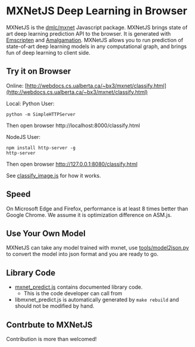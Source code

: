 MXNetJS Deep Learning in Browser
================================
MXNetJS is the [dmlc/mxnet](https://github.com/dmlc/mxnet) Javascript package. MXNetJS brings state of art deep learning prediction API to the browser.
It is generated with [Emscripten](https://github.com/kripken/emscripten) and [Amalgamation](https://github.com/dmlc/mxnet/tree/master/amalgamation).
MXNetJS allows you to run prediction of state-of-art deep learning models in any computational graph, and brings fun of deep learning to client side.


Try it on Browser
-----------------

Online: [http://webdocs.cs.ualberta.ca/~bx3/mxnet/classify.html](http://webdocs.cs.ualberta.ca/~bx3/mxnet/classify.html)

Local:
Python User:
```
python -m SimpleHTTPServer
```
Then open browser http://localhost:8000/classify.html

NodeJS User:
```
npm install http-server -g
http-server
```
Then open browser http://127.0.0.1:8080/classify.html

See [classify_image.js](classify_image.js) for how it works.

Speed
-----
On Microsoft Edge and Firefox, performance is at least 8 times better than Google Chrome. We assume it is optimization difference on ASM.js.


Use Your Own Model
------------------
MXNetJS can take any model trained with mxnet, use [tools/model2json.py](tools/model2json.py) to convert the model into json format and you are ready to go.

Library Code
------------
- [mxnet_predict.js](mxnet_predict.js) contains documented library code.
  - This is the code developer can call from
- libmxnet_predict.js is automatically generated by ```make rebuild``` and should not be modified by hand.


Contrbute to MXNetJS
--------------------
Contribution is more than welcomed!
